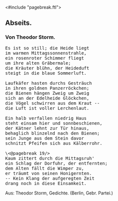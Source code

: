<#include "pagebreak.ftl">
<h2>Abseits.</h2>

<h3>Von Theodor Storm.</h3>

<pre>Es ist so still; die Heide liegt
im warmen Mittagssonnenstrahle,
ein rosenroter Schimmer fliegt
um ihre alten Gräbermale;
die Kräuter blühn, der Heideduft
steigt in die blaue Sommerluft.

Laufkäfer hasten durchs Gesträuch
in ihren goldnen Panzerröckchen;
die Bienen hängen Zweig um Zweig
sich an der Edelheide Glöckchen,
die Vögel schwirren aus dem Kraut --
die Luft ist voller Lerchenlaut.

Ein halb verfallen niedrig Haus
steht einsam hier und sonnbeschienen,
der Kätner lehnt zur Tür hinaus,
behaglich blinzelnd nach den Bienen;
sein Junge aus dem Stein davor
schnitzt Pfeifen sich aus Kälberrohr.

\<@pagebreak 19/>
Kaum zittert durch die Mittagsruh'
ein Schlag der Dorfuhr, der entfernten;
dem Alten fällt die Wimper zu,
er träumt von seinen Honigernten.
-- Kein Klang der aufgeregten Zeit
drang noch in diese Einsamkeit.</pre>

<div class="source">Aus: Theodor Storm, Gedichte. (Berlin, Gebr. Partei.)</div>

